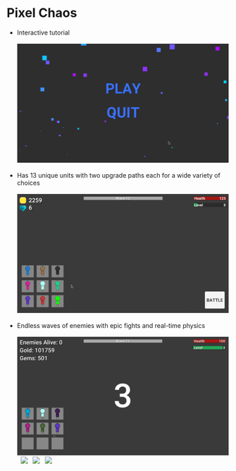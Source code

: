 # Pixel Chaos

<div>
  <ul>
    <li>Interactive tutorial</li>
    &nbsp;
    <img src="Images/tutorial.gif"/><br/>
    &nbsp;
    <li>Has 13 unique units with two upgrade paths each for a wide variety of choices</li><br/>
    <img src="Images/units.gif"/><br/>
    &nbsp;
    <li>Endless waves of enemies with epic fights and real-time physics</li><br/>
    <img src="Images/fight0.gif"/>
    &nbsp;
    <img src="Images/fight1.gif"/>
    &nbsp;
    <img src="Images/fight2.gif"/>
    &nbsp;
    <img src="Images/fight3.gif"/>
    &nbsp;
  </ul>
</div>
